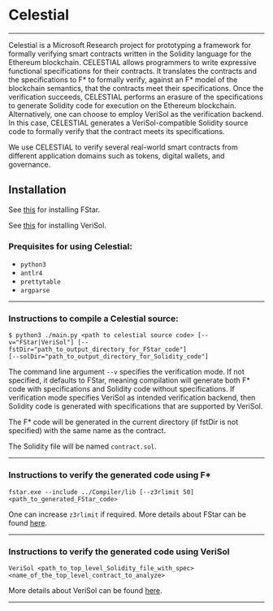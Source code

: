 # Celestial
***
Celestial is a Microsoft Research project for prototyping a framework for formally verifying smart contracts written in the Solidity language for the Ethereum blockchain. CELESTIAL allows programmers to write expressive functional specifications for their contracts. It translates the contracts and the specifications to F\* to formally verify, against an F\* model of the blockchain semantics, that the contracts meet their specifications. Once the verification succeeds, CELESTIAL performs an erasure of the specifications to generate Solidity code for execution on the Ethereum blockchain. 
Alternatively, one can choose to employ VeriSol as the verification backend. In this case, CELESTIAL generates a VeriSol-compatible Solidity source code to formally verify that the contract meets its specifications. 

We use CELESTIAL to verify several real-world smart contracts from different application domains such as tokens, digital wallets, and governance. 

## Installation
See [this](https://github.com/FStarLang/FStar/blob/master/INSTALL.md) for installing FStar.

See [this](https://github.com/microsoft/verisol/blob/master/INSTALL.md) for installing VeriSol.

### Prequisites for using Celestial:
* `python3`
* `antlr4`
* `prettytable`
* `argparse`

---
### Instructions to compile a Celestial source:
```
$ python3 ./main.py <path to celestial source code> [--v="FStar|VeriSol"] [--fstDir="path_to_output_directory_for_FStar_code"]
[--solDir="path_to_output_directory_for_Solidity_code"] 
```

The command line argument ```--v``` specifies the verification mode. If not specified, it defaults to FStar, meaning compilation will generate both F\* code with specifications and Solidity code without specifications. If verification mode specifies VeriSol as intended verification backend, then Solidity code is generated with specifications that are supported by VeriSol. 

The F\* code will be generated in the current directory (if fstDir is not specified) with the same name as the contract.

The Solidity file will be named `contract.sol`.

---
### Instructions to verify the generated code using F\*
```
fstar.exe --include ../Compiler/lib [--z3rlimit 50] <path_to_generated_FStar_code>
```
One can increase ```z3rlimit``` if required. More details about FStar can be found [here](https://github.com/FStarLang/FStar).

---
### Instructions to verify the generated code using VeriSol
```
VeriSol <path_to_top_level_Solidity_file_with_spec> <name_of_the_top_level_contract_to_analyze>
```
More details about VeriSol can be found [here](https://github.com/microsoft/verisol/blob/master/INSTALL.md).

---